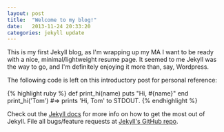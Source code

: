 ```yaml
---
layout: post
title:  "Welcome to my blog!"
date:   2013-11-24 20:33:20
categories: jekyll update
---
```


This is my first Jekyll blog, as I'm wrapping up my MA I want to be ready with a nice, minimal/lightweight resume page.  It seemed to me Jekyll was the way to go, and I'm definitely enjoying it more than, say, Wordpress.

The following code is left on this introductory post for personal reference:

{% highlight ruby %}
def print_hi(name)
  puts "Hi, #{name}"
end
print_hi('Tom')
#=> prints 'Hi, Tom' to STDOUT.
{% endhighlight %}

Check out the [Jekyll docs][jekyll] for more info on how to get the most out of Jekyll. File all bugs/feature requests at [Jekyll's GitHub repo][jekyll-gh].

[jekyll-gh]: https://github.com/mojombo/jekyll
[jekyll]:    http://jekyllrb.com
